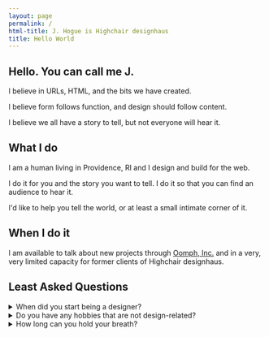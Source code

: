 ```yaml
---
layout: page
permalink: /
html-title: J. Hogue is Highchair designhaus
title: Hello World
---
```


## Hello. You can call me J.

I believe in URLs, HTML, and the bits we have created.

I believe form follows function, and design should follow content.

I believe we all have a story to tell, but not everyone will hear it.

## What I do

I am a human living in Providence, RI and I design and build for the web.

I do it for you and the story you want to tell. I do it so that you can find an audience to hear it. 

I'd like to help you tell the world, or at least a small intimate corner of it. 

## When I do it

I am available to talk about new projects through [Oomph, Inc.](https://www.oomphinc.com/our-people/j-hogue/) 
and in a very, very limited capacity for former clients of Highchair designhaus.

## Least Asked Questions

<details>
  <summary>
    When did you start being a designer?
  </summary>
  <p>I consider graduation year the beginning of my career, as I was lucky to have an internship during my senior year. That was 1997, almost 30 years ago. I have been designing for the web since 2005. I am a self-taught coder but a graphic designer by education, just before digital design became <em>the</em> thing that designers do.</p>
</details>
<details>
  <summary>
    Do you have any hobbies that are not design-related?
  </summary>
  <p>Barely. I like to take photos, I like to research local architecture, but that is a design-related website I run called <a href="https://www.artinruins.com/">ArtInRuins.com</a>. I read some, I watch some. I have a letterpress I need to use more, but that is also design-related. I like to dad, to BBQ meats, and to skateboard.</p>
</details>
<details>
  <summary>
    How long can you hold your breath?
  </summary>
  <p>Quite a long time, according to me. I think I have a higher than average lung capacity because I played a wind instrument for several years as a teen. How nice of you to ask.</p>
</details>